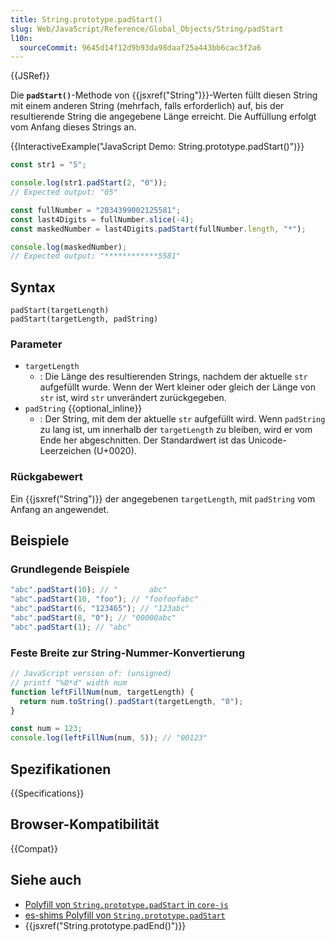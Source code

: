 ```yaml
---
title: String.prototype.padStart()
slug: Web/JavaScript/Reference/Global_Objects/String/padStart
l10n:
  sourceCommit: 9645d14f12d9b93da98daaf25a443bb6cac3f2a6
---
```


{{JSRef}}

Die **`padStart()`**-Methode von {{jsxref("String")}}-Werten füllt diesen String mit einem anderen String (mehrfach, falls erforderlich) auf, bis der resultierende
String die angegebene Länge erreicht. Die Auffüllung erfolgt vom Anfang dieses Strings an.

{{InteractiveExample("JavaScript Demo: String.prototype.padStart()")}}

```js interactive-example
const str1 = "5";

console.log(str1.padStart(2, "0"));
// Expected output: "05"

const fullNumber = "2034399002125581";
const last4Digits = fullNumber.slice(-4);
const maskedNumber = last4Digits.padStart(fullNumber.length, "*");

console.log(maskedNumber);
// Expected output: "************5581"
```

## Syntax

```js-nolint
padStart(targetLength)
padStart(targetLength, padString)
```

### Parameter

- `targetLength`
  - : Die Länge des resultierenden Strings, nachdem der aktuelle `str` aufgefüllt wurde. Wenn der Wert kleiner oder gleich der Länge von `str` ist, wird `str` unverändert zurückgegeben.
- `padString` {{optional_inline}}
  - : Der String, mit dem der aktuelle `str` aufgefüllt wird. Wenn `padString` zu lang ist, um innerhalb der `targetLength` zu bleiben, wird er vom Ende her abgeschnitten. Der Standardwert ist das Unicode-Leerzeichen (U+0020).

### Rückgabewert

Ein {{jsxref("String")}} der angegebenen `targetLength`, mit `padString` vom Anfang an angewendet.

## Beispiele

### Grundlegende Beispiele

```js
"abc".padStart(10); // "       abc"
"abc".padStart(10, "foo"); // "foofoofabc"
"abc".padStart(6, "123465"); // "123abc"
"abc".padStart(8, "0"); // "00000abc"
"abc".padStart(1); // "abc"
```

### Feste Breite zur String-Nummer-Konvertierung

```js
// JavaScript version of: (unsigned)
// printf "%0*d" width num
function leftFillNum(num, targetLength) {
  return num.toString().padStart(targetLength, "0");
}

const num = 123;
console.log(leftFillNum(num, 5)); // "00123"
```

## Spezifikationen

{{Specifications}}

## Browser-Kompatibilität

{{Compat}}

## Siehe auch

- [Polyfill von `String.prototype.padStart` in `core-js`](https://github.com/zloirock/core-js#ecmascript-string-and-regexp)
- [es-shims Polyfill von `String.prototype.padStart`](https://www.npmjs.com/package/string.prototype.padstart)
- {{jsxref("String.prototype.padEnd()")}}
